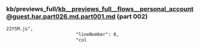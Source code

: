 ### kb/previews_full/kb__previews_full__flows__personal_account@guest.har.part026.md.part001.md (part 002)

```md
22YSM.js",
                          "lineNumber": 0,
                          "col
```

```
